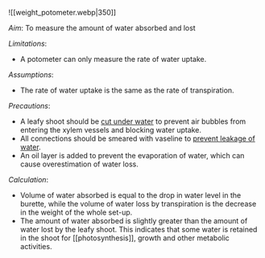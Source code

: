 ![[weight_potometer.webp|350]]

*Aim*: To measure the amount of water absorbed and lost

*Limitations*:
- A potometer can only measure the rate of water uptake.

*Assumptions*:
- The rate of water uptake is the same as the rate of transpiration.

*Precautions*:
- A leafy shoot should be <u>cut under water</u> to <span class="hi-green">prevent air bubbles</span> from entering the xylem vessels and <span class="hi-green">blocking water uptake</span>.
- All connections should be smeared with <span class="hi-blue">vaseline</span> to <u>prevent leakage of water</u>.
- An oil layer is added to prevent the evaporation of water, which can cause overestimation of water loss.

*Calculation*:
- Volume of water absorbed is equal to the drop in water level in the burette, while the volume of water loss by transpiration is the decrease in the weight of the whole set-up.
- The amount of water absorbed is slightly greater than the amount of water lost by the leafy shoot. This indicates that some water is retained in the shoot for [[photosynthesis]], growth and other metabolic activities.
